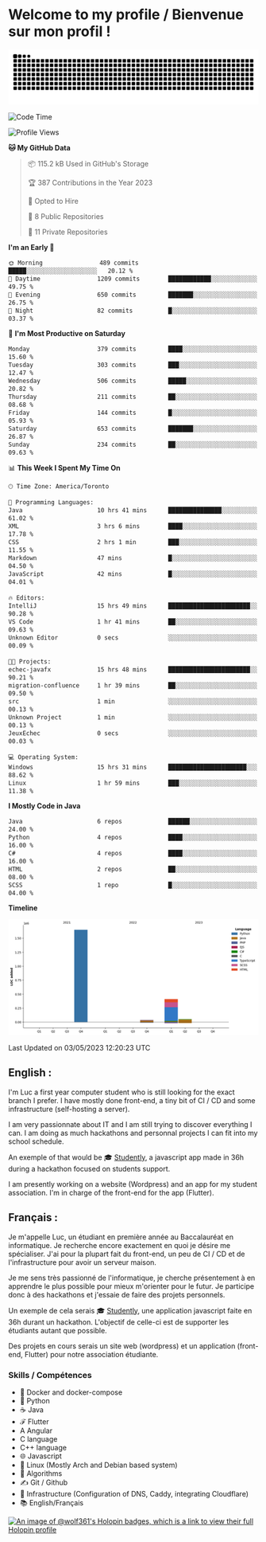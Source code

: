# Welcome to my profile / Bienvenue sur mon profil !

![snake gif](https://github.com/wolf-361/wolf-361/blob/output/github-contribution-grid-snake.svg)

<!--START_SECTION:waka-->
![Code Time](http://img.shields.io/badge/Code%20Time-66%20hrs%2059%20mins-blue)

![Profile Views](http://img.shields.io/badge/Profile%20Views-0-blue)

**🐱 My GitHub Data** 

> 📦 115.2 kB Used in GitHub's Storage 
 > 
> 🏆 387 Contributions in the Year 2023
 > 
> 💼 Opted to Hire
 > 
> 📜 8 Public Repositories 
 > 
> 🔑 11 Private Repositories 
 > 
**I'm an Early 🐤** 

```text
🌞 Morning                489 commits         █████░░░░░░░░░░░░░░░░░░░░   20.12 % 
🌆 Daytime                1209 commits        ████████████░░░░░░░░░░░░░   49.75 % 
🌃 Evening                650 commits         ███████░░░░░░░░░░░░░░░░░░   26.75 % 
🌙 Night                  82 commits          █░░░░░░░░░░░░░░░░░░░░░░░░   03.37 % 
```
📅 **I'm Most Productive on Saturday** 

```text
Monday                   379 commits         ████░░░░░░░░░░░░░░░░░░░░░   15.60 % 
Tuesday                  303 commits         ███░░░░░░░░░░░░░░░░░░░░░░   12.47 % 
Wednesday                506 commits         █████░░░░░░░░░░░░░░░░░░░░   20.82 % 
Thursday                 211 commits         ██░░░░░░░░░░░░░░░░░░░░░░░   08.68 % 
Friday                   144 commits         █░░░░░░░░░░░░░░░░░░░░░░░░   05.93 % 
Saturday                 653 commits         ███████░░░░░░░░░░░░░░░░░░   26.87 % 
Sunday                   234 commits         ██░░░░░░░░░░░░░░░░░░░░░░░   09.63 % 
```


📊 **This Week I Spent My Time On** 

```text
🕑︎ Time Zone: America/Toronto

💬 Programming Languages: 
Java                     10 hrs 41 mins      ███████████████░░░░░░░░░░   61.02 % 
XML                      3 hrs 6 mins        ████░░░░░░░░░░░░░░░░░░░░░   17.78 % 
CSS                      2 hrs 1 min         ███░░░░░░░░░░░░░░░░░░░░░░   11.55 % 
Markdown                 47 mins             █░░░░░░░░░░░░░░░░░░░░░░░░   04.50 % 
JavaScript               42 mins             █░░░░░░░░░░░░░░░░░░░░░░░░   04.01 % 

🔥 Editors: 
IntelliJ                 15 hrs 49 mins      ███████████████████████░░   90.28 % 
VS Code                  1 hr 41 mins        ██░░░░░░░░░░░░░░░░░░░░░░░   09.63 % 
Unknown Editor           0 secs              ░░░░░░░░░░░░░░░░░░░░░░░░░   00.09 % 

🐱‍💻 Projects: 
echec-javafx             15 hrs 48 mins      ███████████████████████░░   90.21 % 
migration-confluence     1 hr 39 mins        ██░░░░░░░░░░░░░░░░░░░░░░░   09.50 % 
src                      1 min               ░░░░░░░░░░░░░░░░░░░░░░░░░   00.13 % 
Unknown Project          1 min               ░░░░░░░░░░░░░░░░░░░░░░░░░   00.13 % 
JeuxEchec                0 secs              ░░░░░░░░░░░░░░░░░░░░░░░░░   00.03 % 

💻 Operating System: 
Windows                  15 hrs 31 mins      ██████████████████████░░░   88.62 % 
Linux                    1 hr 59 mins        ███░░░░░░░░░░░░░░░░░░░░░░   11.38 % 
```

**I Mostly Code in Java** 

```text
Java                     6 repos             ██████░░░░░░░░░░░░░░░░░░░   24.00 % 
Python                   4 repos             ████░░░░░░░░░░░░░░░░░░░░░   16.00 % 
C#                       4 repos             ████░░░░░░░░░░░░░░░░░░░░░   16.00 % 
HTML                     2 repos             ██░░░░░░░░░░░░░░░░░░░░░░░   08.00 % 
SCSS                     1 repo              █░░░░░░░░░░░░░░░░░░░░░░░░   04.00 % 
```



**Timeline**

![Lines of Code chart](https://raw.githubusercontent.com/wolf-361/wolf-361/main/assets/bar_graph.png)


 Last Updated on 03/05/2023 12:20:23 UTC
<!--END_SECTION:waka-->

## English : 

I'm Luc a first year computer student who is still looking for the exact branch I prefer. I have mostly done front-end, a tiny bit of CI / CD and some infrastructure (self-hosting a server).

I am very passionnate about IT and I am still trying to discover everything I can. I am doing as much hackathons and personnal projects I can fit into my school schedule.

An exemple of that would be 🎓 [Studently](https://github.com/wolf-361/Studently-CodeJam12), a javascript app made in 36h during a hackathon focused on students support.

I am presently working on a website (Wordpress) and an app for my student association. I'm in charge of the front-end for the app (Flutter).

## Français :

Je m'appelle Luc, un étudiant en première année au Baccalauréat en informatique. Je recherche encore exactement en quoi je désire me spécialiser. J'ai pour la plupart fait du front-end, un peu de CI / CD et de l'infrastructure pour avoir un serveur maison.

Je me sens très passionné de l'informatique, je cherche présentement à en apprendre le plus possible pour mieux m'orienter pour le futur. Je participe donc à des hackathons et j'essaie de faire des projets personnels.

Un exemple de cela serais 🎓 [Studently](https://github.com/wolf-361/Studently-CodeJam12), une application javascript faite en 36h durant un hackathon. L'objectif de celle-ci est de supporter les étudiants autant que possible.

Des projets en cours serais un site web (wordpress) et un application (front-end, Flutter) pour notre association étudiante.

###  Skills / Compétences

* 🐋 Docker and docker-compose
* 🐍 Python
* ☕ Java
* ℱ Flutter
* A Angular
* C language
* C++ language
* 🌐 Javascript
* 🐧 Linux (Mostly Arch and Debian based system)
* 🧩 Algorithms
* ✍️ Git / Github
* 📜 Infrastructure (Configuration of DNS, Caddy, integrating Cloudflare)
* 📚 English/Français

[![An image of @wolf361's Holopin badges, which is a link to view their full Holopin profile](https://holopin.me/wolf361)](https://holopin.io/@wolf361)


